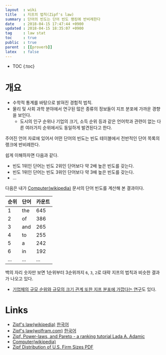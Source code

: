 ```yaml
---
layout  : wiki
title   : 지프의 법칙(Zipf's law)
summary : 단어의 빈도는 단어 빈도 랭킹에 반비례한다
date    : 2018-04-15 17:47:44 +0900
updated : 2018-04-15 18:35:07 +0900
tag     : law stat
toc     : true
public  : true
parent  : [[proverb]]
latex   : false
---
```

* TOC
{:toc}

# 개요

* 수학적 통계를 바탕으로 밝혀진 경험적 법칙.
* 물리 및 사회 과학 분야에서 연구된 많은 종류의 정보들이 지프 분포에 가까운 경향을 보인다.
    * 도시의 인구 순위나 기업의 크기, 소득 순위 등과 같은 언어학과 관련이 없는 다른 여러가지 순위에서도 동일하게 발견된다고 한다.

>
주어진 언어 자료에 있어서 어떤 단어의 빈도는 빈도 테이블에서 전반적인 단어 목록의 랭크에 반비례한다.

쉽게 이해하자면 다음과 같다.

* 빈도 1위인 단어는 빈도 2위인 단어보다 약 2배 높은 빈도를 갖는다.
* 빈도 1위인 단어는 빈도 3위인 단어보다 약 3배 높은 빈도를 갖는다.
* ...

다음은 내가 [Computer(wikipedia)](https://en.wikipedia.org/wiki/Computer ) 문서의 단어 빈도를 계산해 본 결과이다.

| 순위 | 단어 | 카운트 |
|------|------|--------|
| 1    | the  | 645    |
| 2    | of   | 386    |
| 3    | and  | 265    |
| 4    | to   | 255    |
| 5    | a    | 242    |
| 6    | in   | 192    |
| ...  | ...  | ...    |

백의 자리 숫자만 보면 1순위부터 3순위까지 `6`, `3`, `2`로 대략 지프의 법칙과 비슷한 결과가 나오고 있다.

* [기업체의 규모 순위와 규모의 크기 관계 또한 지프 분포에 가깝다는 연구](http://science.sciencemag.org/content/293/5536/1818/tab-pdf )도 있다.


# Links

* [Zipf's law(wikipedia)](https://en.wikipedia.org/wiki/Zipf%27s_law ) [한국어](https://ko.wikipedia.org/wiki/%EC%A7%80%ED%94%84%EC%9D%98_%EB%B2%95%EC%B9%99 )
* [Zipf's law(wolfram.com)](https://www.wolfram.com/language/11/text-and-language-processing/zipfs-law.en.html?footer=lang) [한국어](https://www.wolfram.com/language/11/text-and-language-processing/zipfs-law.ko.html?footer=lang )
* [Zipf, Power-laws, and Pareto - a ranking tutorial Lada A. Adamic](http://www.hpl.hp.com/research/idl/papers/ranking/ranking.html )
* [Computer(wikipedia)](https://en.wikipedia.org/wiki/Computer )
* [Zipf Distribution of U.S. Firm Sizes ](http://science.sciencemag.org/content/293/5536/1818/tab-pdf ) [PDF](http://www2.econ.iastate.edu/tesfatsi/USFirmSizesAreZipfDistributed.RAxtell2001.pdf )
